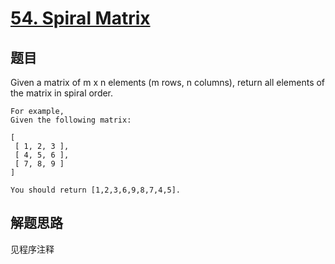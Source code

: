 # [54. Spiral Matrix](https://leetcode.com/problems/spiral-matrix/)

## 题目
Given a matrix of m x n elements (m rows, n columns), return all elements of the matrix in spiral order.

```
For example,
Given the following matrix:

[
 [ 1, 2, 3 ],
 [ 4, 5, 6 ],
 [ 7, 8, 9 ]
]

You should return [1,2,3,6,9,8,7,4,5].
```
## 解题思路


见程序注释
